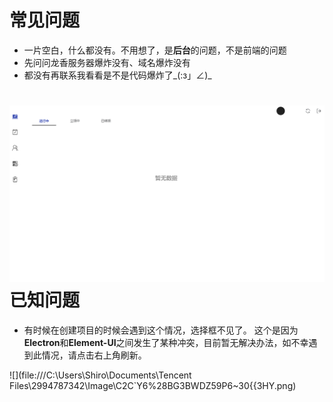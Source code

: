 # 常见问题

* 一片空白，什么都没有。不用想了，是**后台**的问题，不是前端的问题
* 先问问龙香服务器爆炸没有、域名爆炸没有
* 都没有再联系我看看是不是代码爆炸了\_\(:з」∠\)\_

# ![](/assets/empty.png)已知问题

* 有时候在创建项目的时候会遇到这个情况，选择框不见了。 这个是因为**Electron**和**Element-UI**之间发生了某种冲突，目前暂无解决办法，如不幸遇到此情况，请点击右上角刷新。

![](file:///C:\Users\Shiro\Documents\Tencent Files\2994787342\Image\C2C\`Y6%28BG3BWDZ59P6~30{{3HY.png)



